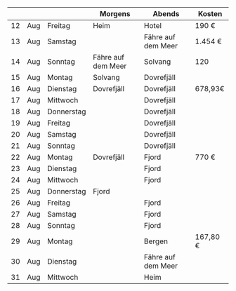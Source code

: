 |    |     |            | Morgens            | Abends             | Kosten  |
| -- | --- | ---------- | ------------------ | ------------------ | ------- |
| 12 | Aug | Freitag    | Heim               | Hotel              | 190 €   |
| 13 | Aug | Samstag    |                    | Fähre auf dem Meer | 1.454 € |
| 14 | Aug | Sonntag    | Fähre auf dem Meer | Solvang | 120    |
| 15 | Aug | Montag     | Solvang            | Dovrefjäll         |         |
| 16 | Aug | Dienstag   |   Dovrefjäll       | Dovrefjäll         | 678,93€   |
| 17 | Aug | Mittwoch   |                    | Dovrefjäll         |         |
| 18 | Aug | Donnerstag |          |   Dovrefjäll                 |
| 19 | Aug | Freitag    |                    | Dovrefjäll         |         |
| 20 | Aug | Samstag    |                    | Dovrefjäll         |         |
| 21 | Aug | Sonntag    |                    | Dovrefjäll         |         |
| 22 | Aug | Montag     | Dovrefjäll         | Fjord              | 770 €   |
| 23 | Aug | Dienstag   |                    | Fjord              |         |
| 24 | Aug | Mittwoch   |                    | Fjord              |         |
| 25 | Aug | Donnerstag | Fjord              |                    |
| 26 | Aug | Freitag    |                    | Fjord              |         |
| 27 | Aug | Samstag    |                    | Fjord              |         |
| 28 | Aug | Sonntag    |                    | Fjord              |         |
| 29 | Aug | Montag     |                    | Bergen             | 167,80 €    |
| 30 | Aug | Dienstag   |                    | Fähre auf dem Meer |         |
| 31 | Aug | Mittwoch   |                    | Heim               |         |
